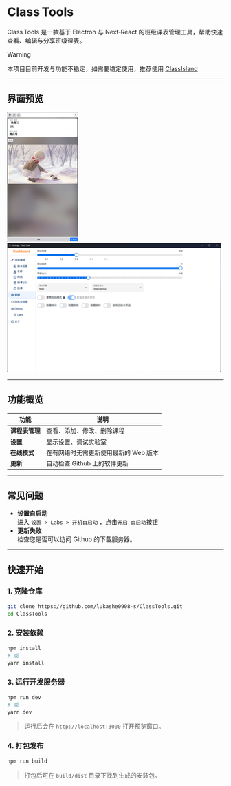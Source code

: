 # Class Tools

Class Tools 是一款基于 Electron 与 Next‑React 的班级课表管理工具，帮助快速查看、编辑与分享班级课表。

> [!WARNING]
> 本项目目前开发与功能不稳定，如需要稳定使用，推荐使用 [ClassIsland](https://github.com/ClassIsland/ClassIsland)

---

## 界面预览

<img src="assets/image main.png" alt="Main" style="max-height:300px" />
<img src="assets/image settings display.png" alt="Display Settings" style="max-height:300px"  />

---

## 功能概览

| 功能           | 说明                                  |
| -------------- | ------------------------------------- |
| **课程表管理** | 查看、添加、修改、删除课程            |
| **设置**       | 显示设置、调试实验室                  |
| **在线模式**   | 在有网络时无需更新使用最新的 Web 版本 |
| **更新**       | 自动检查 Github 上的软件更新          |

---

## 常见问题

- **设置自启动**  
  进入 `设置 > Labs > 开机自启动` ，点击`开启 自启动`按钮
- **更新失败**  
  检查您是否可以访问 Github 的下载服务器。

---

## 快速开始

### 1. 克隆仓库

```bash
git clone https://github.com/lukashe0908-s/ClassTools.git
cd ClassTools
```

### 2. 安装依赖

```bash
npm install
# 或
yarn install
```

### 3. 运行开发服务器

```bash
npm run dev
# 或
yarn dev
```

> 运行后会在 `http://localhost:3000` 打开预览窗口。

### 4. 打包发布

```bash
npm run build
```

> 打包后可在 `build/dist` 目录下找到生成的安装包。
